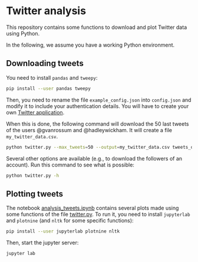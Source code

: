 # Twitter analysis

This repository contains some functions to download and plot Twitter data using Python.

In the following, we assume you have a working Python environment.


## Downloading tweets

You need to install `pandas` and `tweepy`:
```sh
pip install --user pandas tweepy
```

Then, you need to rename the file `example_config.json` into `config.json` and modify it to include your authentication
details. You will have to create your own [Twitter application](https://developer.twitter.com/en/apps).

When this is done, the following command will download the 50 last tweets of the users @gvanrossum and @hadleywickham.
It will create a file `my_twitter_data.csv`.
```sh
python twitter.py --max_tweets=50 --output=my_twitter_data.csv tweets_of_user gvanrossum hadleywickham
```

Several other options are available (e.g., to download the followers of an account). Run this command to see what is
possible:
```sh
python twitter.py -h
```

## Plotting tweets

The notebook [analysis_tweets.ipynb](analysis_tweets.ipynb) contains several plots made using some functions of the file
[twitter.py](twitter.py). To run it, you need to install `jupyterlab` and `plotnine` (and `nltk` for some specific
functions):
```sh
pip install --user jupyterlab plotnine nltk
```

Then, start the jupyter server:
```sh
jupyter lab
```

